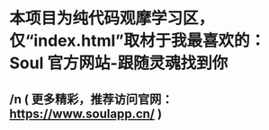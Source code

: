 # 本项目为纯代码观摩学习区，仅“index.html”取材于我最喜欢的： Soul 官方网站-跟随灵魂找到你
/n ( 更多精彩，推荐访问官网：https://www.soulapp.cn/ )
------------------------------------------------------------------------------------
